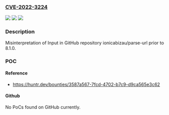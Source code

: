 ### [CVE-2022-3224](https://cve.mitre.org/cgi-bin/cvename.cgi?name=CVE-2022-3224)
![](https://img.shields.io/static/v1?label=Product&message=ionicabizau%2Fparse-url&color=blue)
![](https://img.shields.io/static/v1?label=Version&message=%3C%208.1.0%20&color=brighgreen)
![](https://img.shields.io/static/v1?label=Vulnerability&message=CWE-115%20Misinterpretation%20of%20Input&color=brighgreen)

### Description

Misinterpretation of Input in GitHub repository ionicabizau/parse-url prior to 8.1.0.

### POC

#### Reference
- https://huntr.dev/bounties/3587a567-7fcd-4702-b7c9-d9ca565e3c62

#### Github
No PoCs found on GitHub currently.

